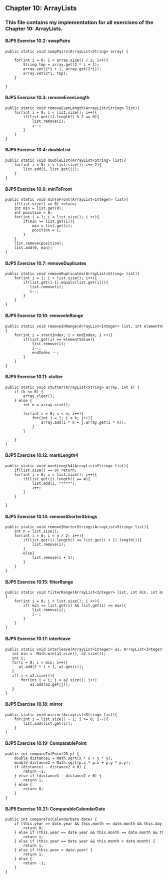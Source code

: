 ## Chapter 10: ArrayLists

### This file contains my implementation for all exercises of the Chapter 10: ArrayLists.

#### BJP5 Exercise 10.2: swapPairs
```
public static void swapPairs(ArrayList<String> array) {

    for(int i = 0; i < array.size() / 2; i++){
        String tmp = array.get(2 * i + 1);
        array.set(2*i + 1, array.get(2*i));
        array.set(2*i, tmp);
    }
    
}
```
#### BJP5 Exercise 10.3: removeEvenLength
```
public static void removeEvenLength(ArrayList<String> list){
    for(int i = 0; i < list.size(); i++){
        if(list.get(i).length() % 2 == 0){
            list.remove(i);
            i--;
        }
    }
}
```
#### BJP5 Exercise 10.4: doubleList
```
public static void doubleList(ArrayList<String> list){
    for(int i = 0; i < list.size(); i+= 2){
        list.add(i, list.get(i)); 
    }
}
```
#### BJP5 Exercise 10.6: minToFront
```
public static void minToFront(ArrayList<Integer> list){
    if(list.size() == 0) return;
    int min = list.get(0);
    int position = 0;
    for(int i = 1; i < list.size(); i ++){
        if(min >= list.get(i)){
            min = list.get(i);
            position = i;
        }
    }
    list.remove(position);
    list.add(0, min);
}
```
#### BJP5 Exercise 10.7: removeDuplicates
```
public static void removeDuplicates(ArrayList<String> list){
    for(int i = 1; i < list.size(); i++){
        if(list.get(i-1).equals(list.get(i))){
           list.remove(i);
           i--;
        }
    }
}
```
#### BJP5 Exercise 10.10: removeInRange
```
public static void removeInRange(ArrayList<Integer> list, int elementValue, int startIndex, int endIndex){
    for(int i = startIndex; i < endIndex; i ++){
        if(list.get(i) == elementValue){
            list.remove(i);
            i--;
            endIndex --;
        }
    }
}
```
#### BJP5 Exercise 10.11: stutter
```
public static void stutter(ArrayList<String> array, int k) {
    if (k <= 0) {
        array.clear();
    } else {
        int n = array.size();
        
        for(int i = 0; i < n; i++){
            for(int j = 1; j < k; j++){
                array.add(i * k + j,array.get(i * k));
            }
        }
        
    }
}
```
#### BJP5 Exercise 10.12: markLength4
```
public static void markLength4(ArrayList<String> list){
    if(list.size() == 0) return;
    for(int i = 0; i < list.size(); i++){
        if(list.get(i).length() == 4){
            list.add(i, "****");
            i++;
        }
    }
    
}
```
#### BJP5 Exercise 10.14: removeShorterStrings
```
public static void removeShorterStrings(ArrayList<String> list){
    int n = list.size();
    for(int i = 0; i < n / 2; i++){
        if(list.get(i).length() <= list.get(i + 1).length()){
            list.remove(i);
        }
        else{
            list.remove(i + 1);
        }
    }
}
```
#### BJP5 Exercise 10.15: filterRange
```
public static void filterRange(ArrayList<Integer> list, int min, int max){
    for(int i = 0; i < list.size(); i ++){
        if( min <= list.get(i) && list.get(i) <= max){
            list.remove(i);
            i--;
        }
    }
}
```
#### BJP5 Exercise 10.17: interleave
```
public static void interleave(ArrayList<Integer> a1, ArrayList<Integer> a2) {
   int min =  Math.min(a1.size(), a2.size());
   int i;
   for(i = 0; i < min; i++){
      a1.add(2 * i + 1, a2.get(i));
   }
   if( i < a2.size()){
       for(int j = i; j < a2.size(); j++)
           a1.add(a2.get(j));
   }
}
```
#### BJP5 Exercise 10.18: mirror
```
public static void mirror(ArrayList<String> list){
    for(int i = list.size() - 1; i >= 0; i--){
        list.add(list.get(i));
    }
}
```
#### BJP5 Exercise 10.19: ComparablePoint
```
public int compareTo(Point2D p) {
    double distance1 = Math.sqrt(x * x + y * y);
    double distance2 = Math.sqrt(p.x * p.x + p.y * p.y);
    if (distance1 - distance2 < 0) {
        return -1;
    } else if (distance1 - distance2 > 0) {
        return 1;
    } else {
        return 0;
    }
}
```
#### BJP5 Exercise 10.21: ComparableCalendarDate
```
public int compareTo(CalendarDate date) {
    if (this.year == date.year && this.month == date.month && this.day == date.day) {
        return 0;
    } else if (this.year == date.year && this.month == date.month && this.day > date.day) {
        return 1;
    } else if (this.year == date.year && this.month > date.month) {
        return 1;
    } else if (this.year > date.year) {
        return 1;
    } else {
        return -1;
    }
}
``` 
